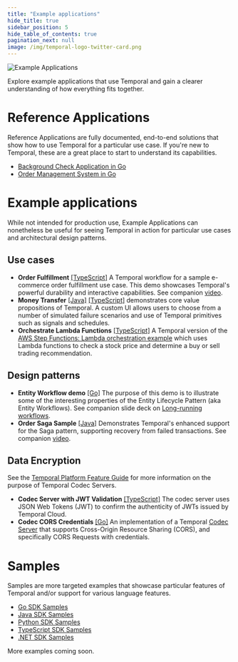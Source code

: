 ```yaml
---
title: "Example applications"
hide_title: true
sidebar_position: 5
hide_table_of_contents: true
pagination_next: null
image: /img/temporal-logo-twitter-card.png
---
```


![Example Applications](/img/banners/exampleapplications.png)

Explore example applications that use Temporal and gain a clearer understanding of how everything fits together.

# Reference Applications
Reference Applications are fully documented, end-to-end solutions that show how to use Temporal for a particular use case. If you're new to Temporal, these are a great place to start to understand its capabilities.

* [Background Check Application in Go](go/background-checks/index.md)
* [Order Management System in Go](https://github.com/temporalio/reference-app-orders-go)

# Example applications
While not intended for production use, Example Applications can nonetheless be useful for seeing Temporal in action for particular use cases and architectural design patterns.

## Use cases
* **Order Fulfillment** [[TypeScript]](https://github.com/temporal-sa/temporal-order-fulfill-demo) A Temporal workflow for a sample e-commerce order fulfillment use case. This demo showcases Temporal's powerful durability and interactive capabilities. See companion [video](https://www.youtube.com/watch?v=dNVmRfWsNkM).
* **Money Transfer** [[Java]](https://github.com/temporal-sa/temporal-money-transfer-java) [[TypeScript]](https://github.com/temporal-sa/temporal-money-transfer-typescript) demonstrates core value propositions of Temporal. A custom UI allows users to choose from a number of simulated failure scenarios and use of Temporal primitives such as signals and schedules.
* **Orchestrate Lambda Functions** [[TypeScript]](https://github.com/temporal-sa/temporal-orchestrate-lambda-functions) A Temporal version of the [AWS Step Functions: Lambda orchestration example](https://docs.aws.amazon.com/step-functions/latest/dg/sample-lambda-orchestration.html) which uses Lambda functions to check a stock price and determine a buy or sell trading recommendation.

## Design patterns
* **Entity Workflow demo** [[Go]](https://github.com/temporal-sa/temporal-entity-lifecycle-go) The purpose of this demo is to illustrate some of the interesting properties of the Entity Lifecycle Pattern (aka Entity Workflows). See companion slide deck on [Long-running workflows](https://docs.google.com/presentation/d/1A2dz4lFiIFz4c_7QlOpahbvesbBY8Y6y65zRrkVgqYE/edit?usp=sharing).
* **Order Saga Sample** [[Java]](https://github.com/temporal-sa/temporal-order-saga) Demonstrates Temporal's enhanced support for the Saga pattern, supporting recovery from failed transactions. See companion [video](https://www.youtube.com/watch?v=uHDQMfOMFD4).

## Data Encryption
See the [Temporal Platform Feature Guide](https://docs.temporal.io/production-deployment/data-encryption) for more information on the purpose of Temporal Codec Servers.
* **Codec Server with JWT Validation** [[TypeScript]](https://github.com/temporal-sa/temporal-codec-server) The codec server uses JSON Web Tokens (JWT) to confirm the authenticity of JWTs issued by Temporal Cloud.
* **Codec CORS Credentials** [[Go]](https://github.com/temporal-sa/codec-cors-credentials) An implementation of a Temporal [Codec Server](https://docs.temporal.io/dataconversion#codec-server) that supports Cross-Origin Resource Sharing (CORS), and specifically CORS Requests with credentials.

# Samples
Samples are more targeted examples that showcase particular features of Temporal and/or support for various language features.

* [Go SDK Samples](https://github.com/temporalio/samples-go)
* [Java SDK Samples](https://github.com/temporalio/samples-java)
* [Python SDK Samples](https://github.com/temporalio/samples-python)
* [TypeScript SDK Samples](https://github.com/temporalio/samples-typescript)
* [.NET SDK Samples](https://github.com/temporalio/samples-dotnet)

More examples coming soon.
